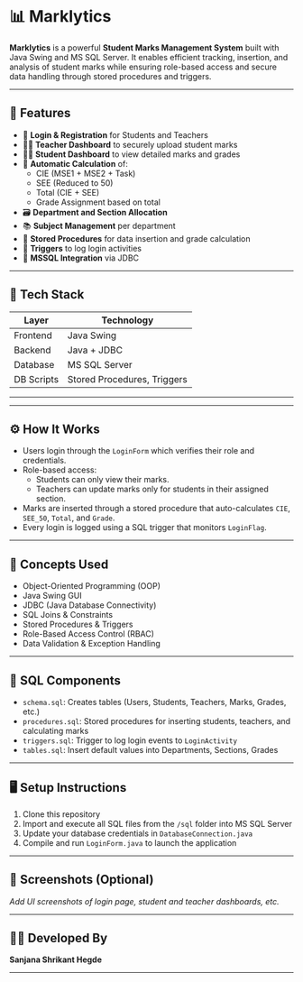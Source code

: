 # 📊 Marklytics

**Marklytics** is a powerful **Student Marks Management System** built with Java Swing and MS SQL Server. It enables efficient tracking, insertion, and analysis of student marks while ensuring role-based access and secure data handling through stored procedures and triggers.

---

## 🚀 Features

- 🔐 **Login & Registration** for Students and Teachers  
- 🧑‍🏫 **Teacher Dashboard** to securely upload student marks  
- 🧑‍🎓 **Student Dashboard** to view detailed marks and grades  
- 🧮 **Automatic Calculation** of:
  - CIE (MSE1 + MSE2 + Task)
  - SEE (Reduced to 50)
  - Total (CIE + SEE)
  - Grade Assignment based on total  
- 🗃️ **Department and Section Allocation**
- 📚 **Subject Management** per department
- 🧠 **Stored Procedures** for data insertion and grade calculation
- 🔁 **Triggers** to log login activities
- 💾 **MSSQL Integration** via JDBC

---

## 🧱 Tech Stack

| Layer       | Technology        |
|-------------|-------------------|
| Frontend    | Java Swing        |
| Backend     | Java + JDBC       |
| Database    | MS SQL Server     |
| DB Scripts  | Stored Procedures, Triggers |

---


---

## ⚙️ How It Works

- Users login through the `LoginForm` which verifies their role and credentials.
- Role-based access:
  - Students can only view their marks.
  - Teachers can update marks only for students in their assigned section.
- Marks are inserted through a stored procedure that auto-calculates `CIE`, `SEE_50`, `Total`, and `Grade`.
- Every login is logged using a SQL trigger that monitors `LoginFlag`.

---

## 🧠 Concepts Used

- Object-Oriented Programming (OOP)
- Java Swing GUI
- JDBC (Java Database Connectivity)
- SQL Joins & Constraints
- Stored Procedures & Triggers
- Role-Based Access Control (RBAC)
- Data Validation & Exception Handling

---

## 🧪 SQL Components

- `schema.sql`: Creates tables (Users, Students, Teachers, Marks, Grades, etc.)
- `procedures.sql`: Stored procedures for inserting students, teachers, and calculating marks
- `triggers.sql`: Trigger to log login events to `LoginActivity`
- `tables.sql`: Insert default values into Departments, Sections, Grades

---

## 🖥️ Setup Instructions

1. Clone this repository  
2. Import and execute all SQL files from the `/sql` folder into MS SQL Server  
3. Update your database credentials in `DatabaseConnection.java`  
4. Compile and run `LoginForm.java` to launch the application

---

## 📸 Screenshots (Optional)

_Add UI screenshots of login page, student and teacher dashboards, etc._

---

## 👨‍💻 Developed By

**Sanjana Shrikant Hegde**  


---



